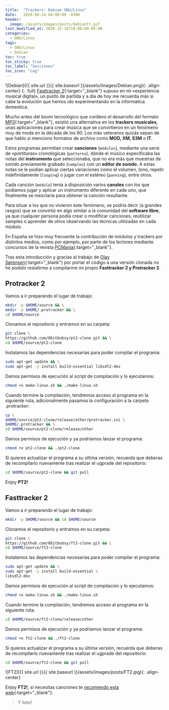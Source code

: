 ```yaml
---
title:  "Trackers: Debian GNU/Linux"
date:   2020-08-24 04:00:00 -0300
header:
  image: /assets/images/posts/debiantt.gif
last_modified_at: 2020-12-16T10:00:00-05:00
categories:
  - GNU/Linux
tags:
  - GNU/Linux
  - Debian
toc: true
toc_sticky: true
toc_label: "Secciones"
toc_icon: "cog"
---
```


![Debian]({{ site.url }}{{ site.baseurl }}/assets/images/Debian.png){: .align-center}
{: .full}
[Fasttracker 2](https://web.archive.org/web/19980530083017/http://www.starbreeze.com/ft2.htm){:target="_blank"} supuso en mi «experiencia musical digital», un punto de partida y a día de hoy me recuerda más si cabe la evolución que hemos ido experimentando en la informática domestica.

Mucho antes del boom tecnológico que conllevo el desarrollo del formato [MP3](https://es.wikipedia.org/wiki/MP3){:target="_blank"}, existió una alternativa en los **trackers musicales**, unas aplicaciones para crear música que se convirtieron en un fenómeno muy de moda en la década de los 90. Los más veteranos quizás sepan de que hablo si menciono formatos de archivo como **MOD, XM, S3M** o **IT**.

Estos programas permitían crear **canciones** (`módulos`), mediante una serie de *«partituras»* cronológicas (`patterns`), dónde el músico especificaba las notas del **instrumento** que seleccionaba, que no era más que muestras de sonido previamente grabado (`samples`) con un **editor de sonido**. A estas notas se le podían aplicar ciertas variaciones como el volumen, tono, repetir indefinidamente (`looping`) o jugar con el estéreo (`panning`), entre otros.

Cada canción (`módulo`) tenía a disposición varios **canales** con los que podíamos jugar y aplicar un instrumento diferente en cada uno, que finalmente se mezclaría para obtener la canción resultante.

Para situar a los que no vivieron este fenómeno, se podría decir (a grandes rasgos) que se convirtió en algo similar a la comunidad del **software libre**, ya que cualquier persona podía crear o modificar canciones, reutilizar samples o aprender de otros observando las técnicas utilizadas en cada módulo.

En España se hizo muy frecuente la contribución de módulos y trackers por distintos medios, como por ejemplo, por parte de los lectores mediante concursos de la revista [PCManía](https://es.wikipedia.org/wiki/Personal_Computer_%26_Internet){:target="_blank"}.

Tras esta introducción y gracias al trabajo de [Olav Sørensen](https://16-bits.org/){:target="_blank"} por portar el código a una versión clonada no he podido resistirme a compilarme mi propio **Fasttracker 2 y Protracker 2**.

## Protracker 2

Vamos a ir preparando el lugar de trabajo:

```bash
mkdir -p $HOME/source && \
mkdir -p $HOME/.protracker && \
cd $HOME/source
```

Clonamos el repositorio y entramos en su carpeta:

```bash
git clone \
https://github.com/8bitbubsy/pt2-clone.git && \
cd $HOME/source/pt2-clone
```

Instalamos las dependencias necesarias para poder compilar el programa:

```bash
sudo apt-get update && \
sudo apt-get -y install build-essential libsdl2-dev
```

Damos permisos de ejecución al script de compilación y lo ejecutamos:

```bash
chmod +x make-linux.sh && ./make-linux.sh
```

Cuando termine la compilación, tendremos acceso al programa en la siguiente ruta, adicionalmente pasamos la configuración a la carpeta .protracker:

```bash
cp \
$HOME/source/pt2-clone/release/other/protracker.ini \
$HOME/.protracker && \
cd $HOME/source/pt2-clone/release/other
```

Damos permisos de ejecución y ya podríamos lanzar el programa:

```bash
chmod +x pt2-clone && ./pt2-clone
```

Si quieres actualizar el programa a su última versión, recuerda que deberas de recompilarlo nuevamente tras realizar el ugprade del repositorio:

```bash
cd $HOME/source/pt2-clone && git pull
```

Enjoy **PT2!**

## Fasttracker 2

Vamos a ir preparando el lugar de trabajo:

```bash
mkdir -p $HOME/source && cd $HOME/source
```

Clonamos el repositorio y entramos en su carpeta:

```bash
git clone \
https://github.com/8bitbubsy/ft2-clone.git && \
cd $HOME/source/ft2-clone
```

Instalamos las dependencias necesarias para poder compilar el programa:

```bash
sudo apt-get update && \
sudo apt-get -y install build-essential \
libsdl2-dev
```

Damos permisos de ejecución al script de compilación y lo ejecutamos:

```bash
chmod +x make-linux.sh && ./make-linux.sh
```

Cuando termine la compilación, tendremos acceso al programa en la siguiente ruta:

```bash
cd $HOME/source/ft2-clone/release/other
```

Damos permisos de ejecución y ya podríamos lanzar el programa:

```bash
chmod +x ft2-clone && ./ft2-clone
```

Si quieres actualizar el programa a su última versión, recuerda que deberas de recompilarlo nuevamente tras realizar el ugprade del repositorio:

```bash
cd $HOME/source/ft2-clone && git pull
```

![FT2]({{ site.url }}{{ site.baseurl }}/assets/images/posts/FT2.jpg){: .align-center}

Enjoy **FT2!**, si necesitas canciones te [recomiendo esta web](https://modarchive.org/){:target="_blank"}.

> Y listo!
